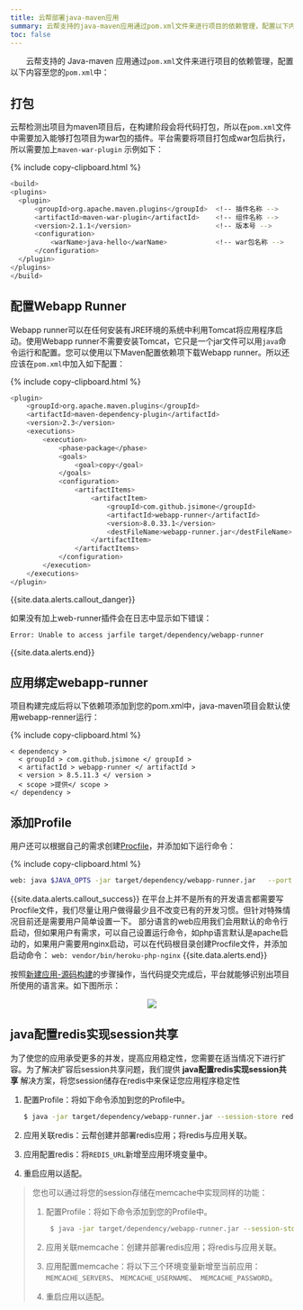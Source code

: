 ```yaml
---
title: 云帮部署java-maven应用
summary: 云帮支持的java-maven应用通过pom.xml文件来进行项目的依赖管理，配置以下内容至您的pom.xml中。
toc: false
---
```

<div id="toc"></div>

&emsp;&emsp;云帮支持的 Java-maven 应用通过`pom.xml`文件来进行项目的依赖管理，配置以下内容至您的`pom.xml`中：

## 打包

云帮检测出项目为maven项目后，在构建阶段会将代码打包，所以在`pom.xml`文件中需要加入能够打包项目为war包的插件。平台需要将项目打包成war包后执行，所以需要加上`maven-war-plugin`
示例如下：

{% include copy-clipboard.html %}

```bash
<build>
<plugins>
  <plugin>
      <groupId>org.apache.maven.plugins</groupId>  <!-- 插件名称 -->
      <artifactId>maven-war-plugin</artifactId>    <!-- 组件名称 -->
      <version>2.1.1</version>					   <!-- 版本号 -->
      <configuration>
          <warName>java-hello</warName>			   <!-- war包名称 -->
      </configuration>
  </plugin>
</plugins>
</build>
```

## 配置Webapp Runner

Webapp runner可以在任何安装有JRE环境的系统中利用Tomcat将应用程序启动。使用Webapp runner不需要安装Tomcat，它只是一个jar文件可以用`java`命令运行和配置。您可以使用以下Maven配置依赖项下载Webapp runner。所以还应该在`pom.xml`中加入如下配置：

{% include copy-clipboard.html %}

```bash
<plugin>
    <groupId>org.apache.maven.plugins</groupId>
    <artifactId>maven-dependency-plugin</artifactId>
    <version>2.3</version>
    <executions>
        <execution>
            <phase>package</phase>
            <goals>
                <goal>copy</goal>
            </goals>
            <configuration>
                <artifactItems>
                    <artifactItem>
                        <groupId>com.github.jsimone</groupId>
                        <artifactId>webapp-runner</artifactId>
                        <version>8.0.33.1</version>
                        <destFileName>webapp-runner.jar</destFileName>
                    </artifactItem>
                </artifactItems>
            </configuration>
        </execution>
    </executions>
</plugin>
```

{{site.data.alerts.callout_danger}}

如果没有加上web-runner插件会在日志中显示如下错误：

```bash
Error: Unable to access jarfile target/dependency/webapp-runner
```

{{site.data.alerts.end}}

## 应用绑定webapp-runner

项目构建完成后将以下依赖项添加到您的pom.xml中，java-maven项目会默认使用webapp-renner运行：

{% include copy-clipboard.html %}

```
< dependency >
  < groupId > com.github.jsimone </ groupId >
  < artifactId > webapp-runner </ artifactId >
  < version > 8.5.11.3 </ version >
  < scope >提供</ scope >
</ dependency >
```

## 添加Profile

用户还可以根据自己的需求创建[Procfile](/docs/stable/user-lang-docs/etc/procfile.html)，并添加如下运行命令：

{% include copy-clipboard.html %}

```bash
web: java $JAVA_OPTS -jar target/dependency/webapp-runner.jar   --port $PORT target/*.war
```

{{site.data.alerts.callout_success}}
在平台上并不是所有的开发语言都需要写 Procfile文件，我们尽量让用户做得最少且不改变已有的开发习惯。但针对特殊情况目前还是需要用户简单设置一下。
部分语言的web应用我们会用默认的命令行启动，但如果用户有需求，可以自己设置运行命令，如php语言默认是apache启动的，如果用户需要用nginx启动，可以在代码根目录创建Procfile文件，并添加启动命令：
`web: vendor/bin/heroku-php-nginx`
{{site.data.alerts.end}}

按照[新建应用-源码构建](docs/stable/user-app-docs/addapp/addapp-code.html)的步骤操作，当代码提交完成后，平台就能够识别出项目所使用的语言来。如下图所示：

<center><img src="https://static.goodrain.com/images/acp/docs/code-docs/lang-java-maven.png" style="border:1px solid #eee;max-width:70%" /></center>

## java配置redis实现session共享

为了使您的应用承受更多的并发，提高应用稳定性，您需要在适当情况下进行扩容。为了解决扩容后session共享问题，我们提供 **java配置redis实现session共享** 解决方案，将您session储存在redis中来保证您应用程序稳定性

1. 配置Profile：将如下命令添加到您的Profile中。

   ```bash
   $ java -jar target/dependency/webapp-runner.jar --session-store redis target/<appname>.war
   ```

2. 应用关联redis：云帮创建并部署redis应用；将redis与应用关联。

3. 应用配置redis：将`REDIS_URL`新增至应用环境变量中。

4. 重启应用以适配。



> 您也可以通过将您的session存储在memcache中实现同样的功能：
>
> 1. 配置Profile：将如下命令添加到您的Profile中。
>
>    ```bash
>     $ java -jar target/dependency/webapp-runner.jar --session-store memcache target/<appname>.war
>    ```
>
> 2. 应用关联memcache：创建并部署redis应用；将redis与应用关联。
>
> 3. 应用配置memcache：将以下三个环境变量新增至当前应用：`MEMCACHE_SERVERS`、 `MEMCACHE_USERNAME`、` MEMCACHE_PASSWORD`。
>
> 4. 重启应用以适配。
